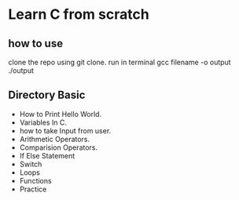 # Learn C from scratch

## how to use

clone the repo using git clone.
run in terminal gcc filename -o output
./output

## Directory Basic

- How to Print Hello World.
- Variables In C.
- how to take Input from user.
- Arithmetic Operators.
- Comparision Operators.
- If Else Statement
- Switch
- Loops
- Functions
- Practice
